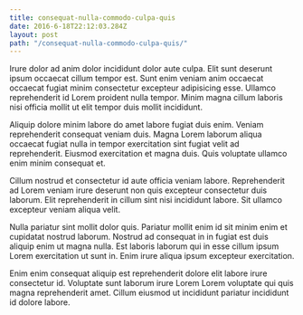 ```yaml
---
title: consequat-nulla-commodo-culpa-quis
date: 2016-6-18T22:12:03.284Z
layout: post
path: "/consequat-nulla-commodo-culpa-quis/"
---
```


Irure dolor ad anim dolor incididunt dolor aute culpa. Elit sunt deserunt ipsum occaecat cillum tempor est. Sunt enim veniam anim occaecat occaecat fugiat minim consectetur excepteur adipisicing esse. Ullamco reprehenderit id Lorem proident nulla tempor. Minim magna cillum laboris nisi officia mollit ut elit tempor duis mollit incididunt.

Aliquip dolore minim labore do amet labore fugiat duis enim. Veniam reprehenderit consequat veniam duis. Magna Lorem laborum aliqua occaecat fugiat nulla in tempor exercitation sint fugiat velit ad reprehenderit. Eiusmod exercitation et magna duis. Quis voluptate ullamco enim minim consequat et.

Cillum nostrud et consectetur id aute officia veniam labore. Reprehenderit ad Lorem veniam irure deserunt non quis excepteur consectetur duis laborum. Elit reprehenderit in cillum sint nisi incididunt labore. Sit ullamco excepteur veniam aliqua velit.

Nulla pariatur sint mollit dolor quis. Pariatur mollit enim id sit minim enim et cupidatat nostrud laborum. Nostrud ad consequat in in fugiat est duis aliquip enim ut magna nulla. Est laboris laborum qui in esse cillum ipsum Lorem exercitation ut sunt in. Enim irure aliqua ipsum excepteur exercitation.

Enim enim consequat aliquip est reprehenderit dolore elit labore irure consectetur id. Voluptate sunt laborum irure Lorem Lorem voluptate qui quis magna reprehenderit amet. Cillum eiusmod ut incididunt pariatur incididunt id dolore labore.